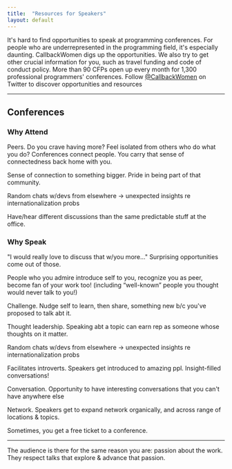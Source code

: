 ```yaml
---
title:  "Resources for Speakers"
layout: default
---
```


It's hard to find opportunities to speak at programming conferences. For people who are underrepresented in the programming field, it's especially daunting. CallbackWomen digs up the opportunities. We also try to get other crucial information for you, such as travel funding and code of conduct policy. More than 90 CFPs open up every month for 1,300 professional programmers' conferences. Follow <a href="http://twitter.com/callbackwomen">@CallbackWomen</a> on Twitter to discover opportunities and resources

---

## Conferences

### Why Attend

Peers. Do you crave having more? Feel isolated from others who do what you do? Conferences connect people. You carry that sense of connectedness back home with you.

Sense of connection to something bigger. Pride in being part of that community.

Random chats w/devs from elsewhere -> unexpected insights re internationalization probs

Have/hear different discussions than the same predictable stuff at the office.

### Why Speak

"I would really love to discuss that w/you more..." Surprising opportunities come out of those.

People who you admire introduce self to you, recognize you as peer, become fan of your work too!  (including “well-known” people you thought would never talk to you!)

Challenge. Nudge self to learn, then share, something new b/c you've proposed to talk abt it.

Thought leadership. Speaking abt a topic can earn rep as someone whose thoughts on it matter.

Random chats w/devs from elsewhere -> unexpected insights re internationalization probs

Facilitates introverts. Speakers get introduced to amazing ppl. Insight-filled conversations!

Conversation. Opportunity to have interesting conversations that you can't have anywhere else

Network. Speakers get to expand network organically, and across range of locations & topics.

Sometimes, you get a free ticket to a conference. 

---

The audience is there for the same reason you are: passion about the work. They respect talks that explore & advance that passion.
